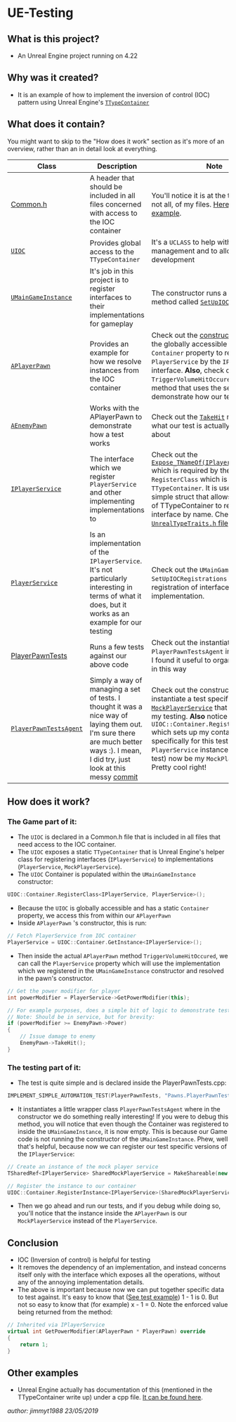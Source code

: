 # UE-Testing 

## What is this project?
- An Unreal Engine project running on 4.22

## Why was it created?
- It is an example of how to implement the inversion of control (IOC) pattern using Unreal Engine's [`TTypeContainer`](https://api.unrealengine.com/INT/API/Runtime/Core/Misc/TTypeContainer/index.html)

## What does it contain?

You might want to skip to the "How does it work" section as it's more of an overview, rather than an in detail look at everything.

|Class|Description|Note|
|--|--|--|
|[Common.h](Source/Testing/Common.h)|A header that should be included in all files concerned with access to the IOC container|You'll notice it is at the top of most, if not all, of my files. [Here is an example](https://github.com/jimmyt1988/UE-Testing/blob/49985ebbbd00fabea41edd78dd5d7d67975acfba/Source/Testing/Pawns/PlayerPawn.h#L5).|
|[`UIOC`](Source/Testing/IOC.h)|Provides global access to the `TTypeContainer`|It's a `UCLASS` to help with memory management and to allow for further development|
|[`UMainGameInstance`](Source/Testing/GameInstances/MainGameInstance.h)|It's job in this project is to register interfaces to their implementations for gameplay|The constructor runs a private method called [`SetUpIOCRegistrations`](https://github.com/jimmyt1988/UE-Testing/blob/49985ebbbd00fabea41edd78dd5d7d67975acfba/Source/Testing/GameInstances/MainGameInstance.cpp#L13-L16)|
|[`APlayerPawn`](Source/Testing/Pawns/PlayerPawn.h)|Provides an example for how we resolve instances from the IOC container|Check out the [constructor](https://github.com/jimmyt1988/UE-Testing/blob/49985ebbbd00fabea41edd78dd5d7d67975acfba/Source/Testing/Pawns/PlayerPawn.cpp#L9-L18) which uses the globally accessible `UIOC` static `Container` property to resolve a `PlayerService` by the `IPlayerService` interface. **Also**, check out the `TriggerVolumeHitOccured` delegate method that uses the service to demonstrate how our tests work |
|[`AEnemyPawn`](Source/Testing/Pawns/EnemyPawn.h)|Works with the APlayerPawn to demonstrate how a test works|Check out the [`TakeHit`](https://github.com/jimmyt1988/UE-Testing/blob/49985ebbbd00fabea41edd78dd5d7d67975acfba/Source/Testing/Pawns/EnemyPawn.cpp#L16-L20) method for what our test is actually concerned about|
|[`IPlayerService`](Source/Testing/Services/Abstracts/IPlayerService.h)|The interface which we register `PlayerService` and other implementing implementations to|Check out the [`Expose_TNameOf(IPlayerService)`](https://github.com/jimmyt1988/UE-Testing/blob/49985ebbbd00fabea41edd78dd5d7d67975acfba/Source/Testing/Services/Abstracts/IPlayerService.h#L18-L19) which is required by the `RegisterClass` which is on the `TTypeContainer`. It is used to create a simple struct that allows the internals of TTypeContainer to reference your interface by name. Check it out in the [`UnrealTypeTraits.h` file](https://github.com/EpicGames/UnrealEngine/blob/7d9919ac7bfd80b7483012eab342cb427d60e8c9/Engine/Source/Runtime/Core/Public/Templates/UnrealTypeTraits.h#L203-L211)|
|[`PlayerService`](Source/Testing/Services/Concretes/PlayerService.h)|Is an implementation of the `IPlayerService`. It's not particularly interesting in terms of what it does, but it works as an example for our testing|Check out the `UMainGameInstance`'s `SetUpIOCRegistrations` method's registration of interface to implementation.|
|[PlayerPawnTests](https://github.com/jimmyt1988/UE-Testing/blob/49985ebbbd00fabea41edd78dd5d7d67975acfba/Source/Testing/Tests/Pawns/PlayerPawnTests.cpp#L87-L101)|Runs a few tests against our above code|Check out the instantiation of `PlayerPawnTestsAgent` inside its belly. I found it useful to organise my tests in this way|
|[`PlayerPawnTestsAgent`](https://github.com/jimmyt1988/UE-Testing/blob/49985ebbbd00fabea41edd78dd5d7d67975acfba/Source/Testing/Tests/Pawns/PlayerPawnTests.cpp#L8-L85)|Simply a way of managing a set of tests. I thought it was a nice way of laying them out. I'm sure there are much better ways :). I mean, I did try, just look at this messy [commit](https://github.com/jimmyt1988/UE-Testing/blob/445aed78f83241010e0c6b60560197447258494d/Source/Testing/Tests/Shared/TestExecutive.h)|Check out the constructor where i instantiate a test specific [`MockPlayerService`](https://github.com/jimmyt1988/UE-Testing/blob/49985ebbbd00fabea41edd78dd5d7d67975acfba/Source/Testing/Tests/Pawns/PlayerPawnTests.cpp#L21-L31) that helps me with my testing. **Also** notice that I call `UIOC::Container.RegisterInstance...` which sets up my container specifically for this test. My `APawn`'s `PlayerService` instance will (for my test) now be my `MockPlayerService`. Pretty cool right!|

## How does it work?
### The Game part of it:
- The `UIOC` is declared in a Common.h file that is included in all files that need access to the IOC container.
- The `UIOC` exposes a static `TTypeContainer` that is Unreal Engine's helper class for registering interfaces (`IPlayerService`) to implementations (`PlayerService`, `MockPlayerService`).
- The `UIOC` Container is populated within the `UMainGameInstance` constructor:
```cpp
UIOC::Container.RegisterClass<IPlayerService, PlayerService>();
```
- Because the `UIOC` is globally accessible and has a static `Container` property, we access this from within our `APlayerPawn`
- Inside `APlayerPawn` 's constructor, this is run:
```cpp
// Fetch PlayerService from IOC container
PlayerService = UIOC::Container.GetInstance<IPlayerService>();
```
- Then inside the actual `APlayerPawn` method `TriggerVolumeHitOccured`, we can call the `PlayerService` property which will use the implementation which we registered in the `UMainGameInstance` constructor and resolved in the pawn's constructor.
```cpp
// Get the power modifier for player
int powerModifier = PlayerService->GetPowerModifier(this);

// For example purposes, does a simple bit of logic to demonstrate test
// Note: Should be in service, but for brevity:
if (powerModifier >= EnemyPawn->Power)
{
	// Issue damage to enemy
	EnemyPawn->TakeHit();
}
```
### The testing part of it:
- The test is quite simple and is declared inside the PlayerPawnTests.cpp:
```cpp
IMPLEMENT_SIMPLE_AUTOMATION_TEST(PlayerPawnTests, "Pawns.PlayerPawnTests", EAutomationTestFlags::EditorContext | EAutomationTestFlags::EngineFilter)
```
- It instantiates a little wrapper class `PlayerPawnTestsAgent` where in the constructor we do something really interesting! If you were to debug this method, you will notice that even though the Container was registered to inside the `UMainGameInstance`, it is now empty. This is because our Game code is not running the constructor of the `UMainGameInstance`. Phew, well that's helpful, because now we can register our test specific versions of the `IPlayerService`:
```cpp
// Create an instance of the mock player service
TSharedRef<IPlayerService> SharedMockPlayerService = MakeShareable(new MockPlayerService());

// Register the instance to our container
UIOC::Container.RegisterInstance<IPlayerService>(SharedMockPlayerService);
```
- Then we go ahead and run our tests, and if you debug while doing so, you'll notice that the instance inside the `APlayerPawn` is our `MockPlayerService` instead of the `PlayerService`.

## Conclusion
- IOC (Inversion of control) is helpful for testing
- It removes the dependency of an implementation, and instead concerns itself only with the interface which exposes all the operations, without any of the annoying implementation details.
- The above is important because now we can put together specific data to test against. It's easy to know that ([See test example](https://github.com/jimmyt1988/UE-Testing/blob/49985ebbbd00fabea41edd78dd5d7d67975acfba/Source/Testing/Tests/Pawns/PlayerPawnTests.cpp#L49-L59)) 1 - 1 is 0. But not so easy to know that (for example) x - 1 = 0. Note the enforced value being returned from the method:
```cpp
// Inherited via IPlayerService
virtual int GetPowerModifier(APlayerPawn * PlayerPawn) override
{
	return 1;
}
```
## Other examples
- Unreal Engine actually has documentation of this (mentioned in the TTypeContainer write up) under a cpp file. [It can be found here](https://github.com/EpicGames/UnrealEngine/blob/7d9919ac7bfd80b7483012eab342cb427d60e8c9/Engine/Source/Runtime/Core/Private/Tests/Misc/TypeContainerTest.cpp).

*author: jimmyt1988*
*23/05/2019*
